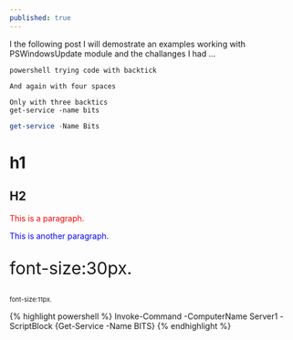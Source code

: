 ```yaml
---
published: true
---
```

I the following post I will demostrate an examples working with PSWindowsUpdate module and the challanges I had ...

`powershell trying code with backtick`

    And again with four spaces
    
    
```
Only with three backtics
get-service -name bits
```

```powershell
get-service -Name Bits


```

<h1> h1 </h1>
<h2> H2 </h2>

<p style="color:red">This is a paragraph.</p>
<p style="color:blue">This is another paragraph.</p>

<p style="font-size:30px">font-size:30px.</p>
<p style="font-size:11px">font-size:11px.</p>

<p>
{% highlight powershell %}
Invoke-Command -ComputerName Server1 -ScriptBlock {Get-Service -Name BITS}
{% endhighlight %}
	
</p>
